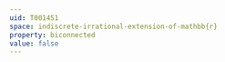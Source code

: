 ```yaml
---
uid: T001451
space: indiscrete-irrational-extension-of-mathbb{r}
property: biconnected
value: false
---
```

